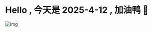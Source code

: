 
# Hello , 今天是 2025-4-12 , 加油鸭 🤭

![img](https://v1.jinrishici.com/all.svg?font-size=18&spacing=4)

